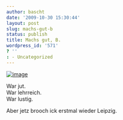 ```yaml
---
author: bascht
date: '2009-10-30 15:30:44'
layout: post
slug: machs-gut-b
status: publish
title: Machs gut, B.
wordpress_id: '571'
? ''
: - Uncategorized
---
```


[![image](http://bascht.files.wordpress.com/2009/10/2009-10-30_16-25-54-scaled-1000.jpg?w=300)](http://bascht.files.wordpress.com/2009/10/2009-10-30_16-25-54-scaled-1000.jpg)


War jut.  
War lehrreich.  
War lustig.

Aber jetz brooch ick erstmal wieder Leipzig.




